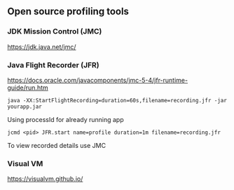 ## Open source profiling tools


### JDK Mission Control (JMC)

https://jdk.java.net/jmc/

### Java Flight Recorder (JFR)

https://docs.oracle.com/javacomponents/jmc-5-4/jfr-runtime-guide/run.htm

```
java -XX:StartFlightRecording=duration=60s,filename=recording.jfr -jar yourapp.jar

```

Using processId for already running app
```
jcmd <pid> JFR.start name=profile duration=1m filename=recording.jfr

```

To view recorded details use JMC

### Visual VM

https://visualvm.github.io/
